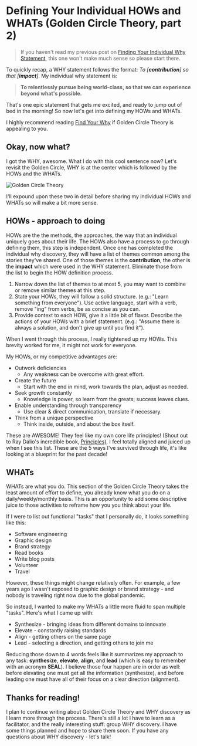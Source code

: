 # Defining Your Individual HOWs and WHATs (Golden Circle Theory, part 2)

> If you haven't read my previous post on [Finding Your Individual Why Statement](../2020-04-30-individual-why-discovery), this one won't make much sense so please start there.

To quickly recap, a WHY statement follows the format: *To [**contribution**] so that [**impact**]*. My individual why statement is:

> **To relentlessly pursue being world-class, so that we can experience beyond what's possible.**

That's one epic statement that gets me excited, and ready to jump out of bed in the morning! So now let's get into defining my HOWs and WHATs.

I highly recommend reading [Find Your Why](https://amzn.to/2yOfH8T) if Golden Circle Theory is appealing to you.

## Okay, now what?

I got the WHY, awesome. What I do with this cool sentence now?
Let's revisit the Golden Circle, WHY is at the center which is followed by the HOWs and the WHATs. 

![Golden Circle Theory](https://simonsinek.com/wp-content/uploads/2019/02/GC_slide-2.jpg)

I'll expound upon these two in detail before sharing my individual HOWs and WHATs so will make a bit more sense.


## HOWs - approach to doing

HOWs are the the methods, the approaches, the way that an individual uniquely goes about their life. The HOWs also have a process to go through defining them, this step is independent. Once one has completed the individual why discovery, they will have a list of themes common among the stories they've shared. One of those themes is the **contribution**, the other is the **impact** which were used in the WHY statement. Eliminate those from the list to begin the HOW definition process.

1. Narrow down the list of themes to at most 5, you may want to combine or remove similar themes at this step.
2. State your HOWs, they will follow a solid structure. (e.g.: "Learn something from everyone"). Use active language, start with a verb, remove "ing" from verbs, be as concise as you can.
3. Provide context to each HOW, give it a little bit of flavor. Describe the actions of your HOWs with a brief statement. (e.g.: "Assume there is always a solution, and don't give up until you find it").

When I went through this process, I  really tightened up my HOWs. This brevity worked for me, it might not work for everyone.

My HOWs, or my competitive advantages are:

* Outwork deficiencies
    * Any weakness can be overcome with great effort.
* Create the future
    * Start with the end in mind, work towards the plan, adjust as needed.
* Seek growth constantly
    * Knowledge is power, so learn from the greats; success leaves clues.
* Enable understanding through transparency
    * Use clear & direct communication, translate if necessary.
* Think from a unique perspective
    * Think inside, outside, and about the box itself.

These are AWESOME! They feel like my own core life principles! (Shout out to Ray Dalio's incredible book, [Principles)](https://amzn.to/2Mfxkl9). I feel totally aligned and juiced up when I see this list. These are the 5 ways I've survived through life, it's like looking at a blueprint for the past decade!

## WHATs

WHATs are what you do. This section of the Golden Circle Theory takes the least amount of effort to define, you already know what you do on a daily/weekly/monthly basis. This is an opportunity to add some descriptive juice to those activities to reframe how you you think about your life.

If I were to list out functional "tasks" that I personally do, it looks something like this:

* Software engineering
* Graphic design
* Brand strategy
* Read books
* Write blog posts
* Volunteer
* Travel

However, these things might change relatively often. For example, a few years ago I wasn't exposed to graphic design or brand strategy - and nobody is traveling right now due to the global pandemic.

So instead, I wanted to make my WHATs a little more fluid to span multiple "tasks". Here's what I came up with:

* Synthesize - bringing ideas from different domains to innovate
* Elevate - constantly raising standards
* Align - getting others on the same page
* Lead - selecting a direction, and getting others to join me

Reducing those down to 4 words feels like it summarizes my approach to any task: **synthesize**, **elevate**, **align**, and **lead** (which is easy to remember with an acronym **SEAL**). I believe those four happen are in order as well: before elevating one must get all the information (synthesize), and before leading one must have all of their focus on a clear direction (alignment).

## Thanks for reading!

I plan to continue writing about Golden Circle Theory and WHY discovery as I learn more through the process. There's still a lot I have to learn as a facilitator, and the really interesting stuff: group WHY discovery. I have some things planned and hope to share them soon. If you have any questions about WHY discovery - let's talk!